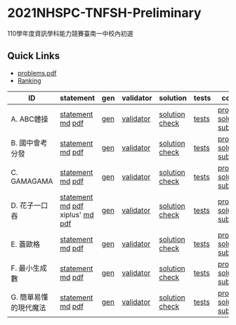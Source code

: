 # 2021NHSPC-TNFSH-Preliminary
110學年度資訊學科能力競賽臺南一中校內初選

## Quick Links
* [problems.pdf](pA/attachments/problems.pdf)
* [Ranking](https://tnfsh-programming-contest.github.io/2021NHSPC-TNFSH-Preliminary/ranking/Ranking.html)

| ID | statement | gen | validator | solution | tests | config |
| --- | --- | --- | --- | --- | --- | --- |
| A. ABC體操      | [statement](pA/statement) [md](pA/statement/index.md) [pdf](pA/statement/index.pdf) | [gen](pA/gen) | [validator](pA/validator) | [solution](pA/solution) [check](pA/solutions-check.txt) | [tests](pA/tests) | [problem](pA/problem.json) [solutions](pA/solutions.json) [subtasks](pA/subtasks.json) |
| B. 國中會考分發 | [statement](pB/statement) [md](pB/statement/index.md) [pdf](pB/statement/index.pdf) | [gen](pB/gen) | [validator](pB/validator) | [solution](pB/solution) [check](pB/solutions-check.txt) | [tests](pB/tests) | [problem](pB/problem.json) [solutions](pB/solutions.json) [subtasks](pB/subtasks.json) |
| C. GAMAGAMA   | [statement](pC/statement) [md](pC/statement/index.md) [pdf](pC/statement/index.pdf) | [gen](pC/gen) | [validator](pC/validator) | [solution](pC/solution) [check](pC/solutions-check.txt) | [tests](pC/tests) | [problem](pC/problem.json) [solutions](pC/solutions.json) [subtasks](pC/subtasks.json) |
| D. 花子一口吞   | [statement](pD/statement) [md](pD/statement/index.md) [pdf](pD/statement/index.pdf) <br/> xiplus' [md](pD/statement-xiplus/statement.md) [pdf](pD/statement-xiplus/statement.pdf) | [gen](pD/gen) | [validator](pD/validator) | [solution](pD/solution) [check](pD/solutions-check.txt) | [tests](pD/tests) | [problem](pD/problem.json) [solutions](pD/solutions.json) [subtasks](pD/subtasks.json) |
| E. 蓋歐格       | [statement](pE/statement) [md](pE/statement/index.md) [pdf](pE/statement/index.pdf) | [gen](pE/gen) | [validator](pE/validator) | [solution](pE/solution) [check](pE/solutions-check.txt) | [tests](pE/tests) | [problem](pE/problem.json) [solutions](pE/solutions.json) [subtasks](pE/subtasks.json) |
| F. 最小生成數   | [statement](pF/statement) [md](pF/statement/index.md) [pdf](pF/statement/index.pdf) | [gen](pF/gen) | [validator](pF/validator) | [solution](pF/solution) [check](pF/solutions-check.txt) | [tests](pF/tests) | [problem](pF/problem.json) [solutions](pF/solutions.json) [subtasks](pF/subtasks.json) |
| G. 簡單易懂的現代魔法   | [statement](pG/statement) [md](pG/statement/index.md) [pdf](pG/statement/index.pdf) | [gen](pG/gen) | [validator](pG/validator) | [solution](pG/solution) [check](pG/solutions-check.txt) | [tests](pG/tests) | [problem](pG/problem.json) [solutions](pG/solutions.json) [subtasks](pG/subtasks.json) |
